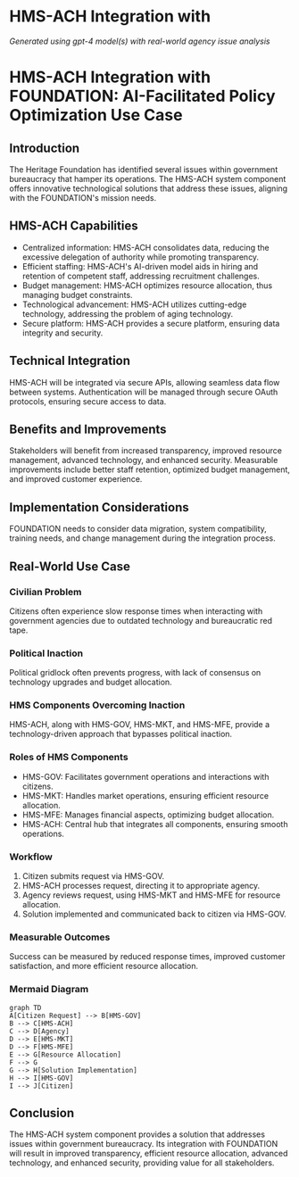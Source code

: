 # HMS-ACH Integration with 

*Generated using gpt-4 model(s) with real-world agency issue analysis*

# HMS-ACH Integration with FOUNDATION: AI-Facilitated Policy Optimization Use Case

## Introduction
The Heritage Foundation has identified several issues within government bureaucracy that hamper its operations. The HMS-ACH system component offers innovative technological solutions that address these issues, aligning with the FOUNDATION's mission needs. 

## HMS-ACH Capabilities
- Centralized information: HMS-ACH consolidates data, reducing the excessive delegation of authority while promoting transparency.
- Efficient staffing: HMS-ACH's AI-driven model aids in hiring and retention of competent staff, addressing recruitment challenges.
- Budget management: HMS-ACH optimizes resource allocation, thus managing budget constraints.
- Technological advancement: HMS-ACH utilizes cutting-edge technology, addressing the problem of aging technology.
- Secure platform: HMS-ACH provides a secure platform, ensuring data integrity and security.

## Technical Integration
HMS-ACH will be integrated via secure APIs, allowing seamless data flow between systems. Authentication will be managed through secure OAuth protocols, ensuring secure access to data.

## Benefits and Improvements
Stakeholders will benefit from increased transparency, improved resource management, advanced technology, and enhanced security. Measurable improvements include better staff retention, optimized budget management, and improved customer experience.

## Implementation Considerations
FOUNDATION needs to consider data migration, system compatibility, training needs, and change management during the integration process.

## Real-World Use Case

### Civilian Problem
Citizens often experience slow response times when interacting with government agencies due to outdated technology and bureaucratic red tape.

### Political Inaction
Political gridlock often prevents progress, with lack of consensus on technology upgrades and budget allocation.

### HMS Components Overcoming Inaction
HMS-ACH, along with HMS-GOV, HMS-MKT, and HMS-MFE, provide a technology-driven approach that bypasses political inaction.

### Roles of HMS Components
- HMS-GOV: Facilitates government operations and interactions with citizens.
- HMS-MKT: Handles market operations, ensuring efficient resource allocation.
- HMS-MFE: Manages financial aspects, optimizing budget allocation.
- HMS-ACH: Central hub that integrates all components, ensuring smooth operations.

### Workflow
1. Citizen submits request via HMS-GOV.
2. HMS-ACH processes request, directing it to appropriate agency.
3. Agency reviews request, using HMS-MKT and HMS-MFE for resource allocation.
4. Solution implemented and communicated back to citizen via HMS-GOV.

### Measurable Outcomes
Success can be measured by reduced response times, improved customer satisfaction, and more efficient resource allocation.

### Mermaid Diagram
```mermaid
graph TD
A[Citizen Request] --> B[HMS-GOV]
B --> C[HMS-ACH]
C --> D[Agency]
D --> E[HMS-MKT]
D --> F[HMS-MFE]
E --> G[Resource Allocation]
F --> G
G --> H[Solution Implementation]
H --> I[HMS-GOV]
I --> J[Citizen]
```

## Conclusion
The HMS-ACH system component provides a solution that addresses issues within government bureaucracy. Its integration with FOUNDATION will result in improved transparency, efficient resource allocation, advanced technology, and enhanced security, providing value for all stakeholders.